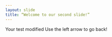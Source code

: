 ```yaml
---
layout: slide
title: “Welcome to our second slide!”
---
```

Your test modified
Use the left arrow to go back!

